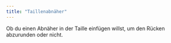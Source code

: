 ```yaml
---
title: "Taillenabnäher"
---
```


Ob du einen Abnäher in der Taille einfügen willst, um den Rücken abzurunden oder nicht.




